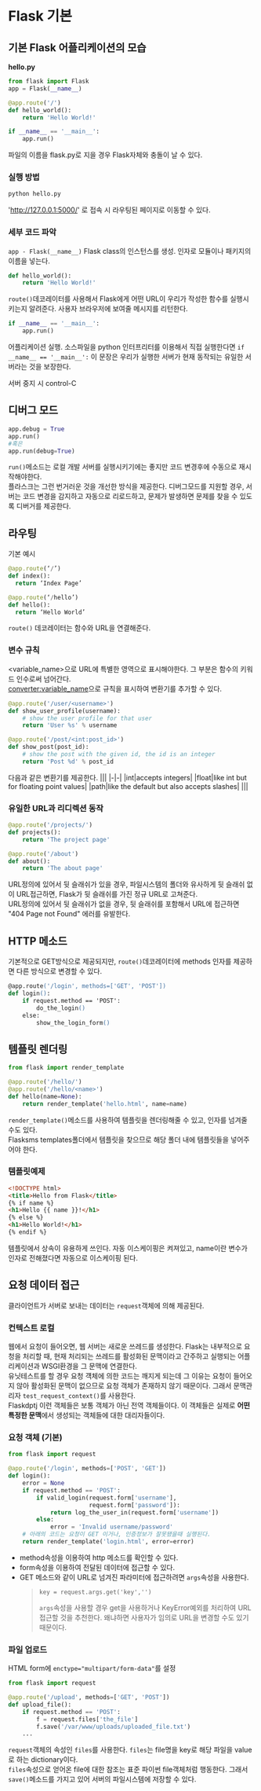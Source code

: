# Flask 기본

## 기본 Flask 어플리케이션의 모습

**hello.py**

```Python
from flask import Flask
app = Flask(__name__)

@app.route('/')
def hello_world():
    return 'Hello World!'

if __name__ == '__main__':
    app.run()
```

파일의 이름을 flask.py로 지을 경우 Flask자체와 충돌이 날 수 있다.

### 실행 방법

```sh
python hello.py
```

'http://127.0.0.1:5000/' 로 접속 시 라우팅된 페이지로 이동할 수 있다.

### 세부 코드 파악

`app - Flask(__name__)`
Flask class의 인스턴스를 생성. 인자로 모듈이나 패키지의 이름을 넣는다.

```py
def hello_world():
    return 'Hello World!'
```

`route()`데코레이터를 사용해서 Flask에게 어떤 URL이 우리가 작성한 함수를 실행시키는지 알려준다. 사용자 브라우저에 보여줄 메시지를 리턴한다.

```py
if __name__ == '__main__':
    app.run()
```

어플리케이션 실행. 소스파일을 python 인터프리터를 이용해서 직접 실행한다면 `if __name__ == '__main__':` 이 문장은 우리가 실행한 서버가 현재 동작되는 유일한 서버라는 것을 보장한다.

서버 중지 시 control-C

## 디버그 모드

```py
app.debug = True
app.run()
#혹은
app.run(debug=True)
```

`run()`메소드는 로컬 개발 서버를 실행시키기에는 좋지만 코드 변경후에 수동으로 재시작해야한다.<br>
플라스크는 그런 번거러운 것을 개선한 방식을 제공한다. 디버그모드를 지원할 경우, 서버는 코드 변경을 감지하고 자동으로 리로드하고, 문제가 발생하면 문제를 찾을 수 있도록 디버거를 제공한다.

## 라우팅

기본 예시

```py
@app.route(‘/’)
def index():
  return ‘Index Page’

@app.route(‘/hello’)
def hello():
  return ‘Hello World’
```

`route()` 데코레이터는 함수와 URL을 연결해준다.

### 변수 규칙

<variable_name>으로 URL에 특별한 영역으로 표시해야한다. 그 부분은 함수의 키워드 인수로써 넘어간다.<br>
<converter:variable_name>으로 규칙을 표시하여 변환기를 추가할 수 있다.

```py
@app.route('/user/<username>')
def show_user_profile(username):
    # show the user profile for that user
    return 'User %s' % username

@app.route('/post/<int:post_id>')
def show_post(post_id):
    # show the post with the given id, the id is an integer
    return 'Post %d' % post_id
```

다음과 같은 변환기를 제공한다.
|||
|-|-|
|int|accepts integers|
|float|like int but for floating point values|
|path|like the default but also accepts slashes|
|||

### 유일한 URL과 리디렉션 동작

```py
@app.route('/projects/')
def projects():
    return 'The project page'

@app.route('/about')
def about():
    return 'The about page'
```

URL정의에 있어서 뒷 슬래쉬가 있을 경우, 파일시스템의 폴더와 유사하게 뒷 슬래쉬 없이 URL접근하면, Flask가 뒷 슬래쉬를 가진 정규 URL로 고쳐준다.<br>
URL정의에 있어서 뒷 슬래쉬가 없을 경우, 뒷 슬래쉬를 포함해서 URL에 접근하면 "404 Page not Found" 에러를 유발한다.<br>

## HTTP 메소드

기본적으로 GET방식으로 제공되지만, `route()`데코레이터에 methods 인자를 제공하면 다른 방식으로 변경할 수 있다.

```ps
@app.route('/login', methods=['GET', 'POST'])
def login():
    if request.method == 'POST':
        do_the_login()
    else:
        show_the_login_form()
```

## 템플릿 렌더링

```py
from flask import render_template

@app.route('/hello/')
@app.route('/hello/<name>')
def hello(name=None):
    return render_template('hello.html', name=name)
```

`render_template()`메소드를 사용하여 템플릿을 렌더링해줄 수 있고, 인자를 넘겨줄 수도 있다.<br>
Flasksms templates폴더에서 템플릿을 찾으므로 해당 폴더 내에 템플릿들을 넣어주어야 한다.

### 템플릿예제

```html
<!DOCTYPE html>
<title>Hello from Flask</title>
{% if name %}
<h1>Hello {{ name }}!</h1>
{% else %}
<h1>Hello World!</h1>
{% endif %}
```

템플릿에서 상속이 유용하게 쓰인다. 자동 이스케이핑은 켜져있고, name이란 변수가 인자로 전해졌다면 자동으로 이스케이핑 된다.

## 요청 데이터 접근

클라이언트가 서버로 보내는 데이터는 `request`객체에 의해 제공된다.

### 컨텍스트 로컬

웹에서 요청이 들어오면, 웹 서버는 새로운 쓰레드를 생성한다. Flask는 내부적으로 요청을 처리할 때, 현재 처리되는 쓰레드를 활성화된 문맥이라고 간주하고 실행되는 어플리케이션과 WSGI환경을 그 문맥에 연결한다.<br>
유닛테스트를 할 경우 요청 걕체에 의한 코드는 깨지게 되는데 그 이유는 요청이 들어오지 않아 활성화된 문맥이 없으므로 요청 객체가 존재하지 않기 때문이다. 그래서 문맥관리자 `test_request_context()`를 사용한다.<br>
Flaskdptj 이런 객체들은 보통 객체가 아닌 전역 객체들이다. 이 객체들은 실제로 **어떤 특정한 문맥**에서 생성되는 객체들에 대한 대리자들이다.

### 요청 객체 (기본)

```py
from flask import request

@app.route('/login', methods=['POST', 'GET'])
def login():
    error = None
    if request.method == 'POST':
        if valid_login(request.form['username'],
                       request.form['password']):
            return log_the_user_in(request.form['username'])
        else:
            error = 'Invalid username/password'
    # 아래의 코드는 요청이 GET 이거나, 인증정보가 잘못됐을때 실행된다.
    return render_template('login.html', error=error)
```

- method속성을 이용하여 http 메소드를 확인할 수 있다.
- form속성을 이용하여 전달된 데이터에 접근할 수 있다.
- GET 메소드와 같이 URL로 넘겨진 파라미터에 접근하려면 `args`속성을 사용한다.
  > ```
  > key = request.args.get('key','')
  > ```
  >
  > `args`속성을 사용할 경우 get을 사용하거나 KeyError예외를 처리하여 URL접근할 것을 추천한다. 왜냐하면 사용자가 임의로 URL을 변경할 수도 있기 때문이다.

### 파일 업로드

HTML form에 `enctype="multipart/form-data"`를 설정<br>

```py
from flask import request

@app.route('/upload', methods=['GET', 'POST'])
def upload_file():
    if request.method == 'POST':
        f = request.files['the_file']
        f.save('/var/www/uploads/uploaded_file.txt')
    ...
```

`request`객체의 속성인 `files`를 사용한다. `files`는 file명을 key로 해당 파일을 value로 하는 dictionary이다.<br>
`files`속성으로 얻어온 file에 대한 참조는 표준 파이썬 file객체처럼 행동한다. 그래서 `save()`메소드를 가지고 있어 서버의 파일시스템에 저장할 수 있다.
